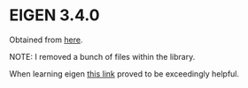# EIGEN 3.4.0

Obtained from [here](https://eigen.tuxfamily.org/index.php?title=Main_Page).

NOTE: I removed a bunch of files within the library.

When learning eigen [this link](https://eigen.tuxfamily.org/dox/AsciiQuickReference.txt) proved to be exceedingly helpful.
